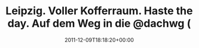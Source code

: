 ---
retweeted: false
source: <a href="http://twitter.com/download/android" rel="nofollow">Twitter for Android</a>
entities:
  hashtags: []
  symbols: []
  user_mentions:
  - name: Die Z99
    screen_name: dachwg
    indices:
    - '62'
    - '69'
    id_str: '91882733'
    id: '91882733'
  urls: []
display_text_range:
- '0'
- '84'
favorite_count: '0'
id_str: '145205653529559040'
truncated: false
retweet_count: '0'
id: '145205653529559040'
created_at: Fri Dec 09 18:18:20 +0000 2011
favorited: false
full_text: Leipzig. Voller Kofferraum. Haste the day. Auf dem Weg in die [@dachwg](https://twitter.com/dachwg).
  Das wird gut.
lang: de
tags:
- pesos/twitter
date: '2011-12-09T18:18:20+00:00'
src: https://twitter.com/bascht/status/145205653529559040
original_url: https://twitter.com/bascht/status/145205653529559040
type: twitter_tweet
text: Leipzig. Voller Kofferraum. Haste the day. Auf dem Weg in die [@dachwg](https://twitter.com/dachwg).
  Das wird gut.
title: Leipzig. Voller Kofferraum. Haste the day. Auf dem Weg in die @dachwg (

---